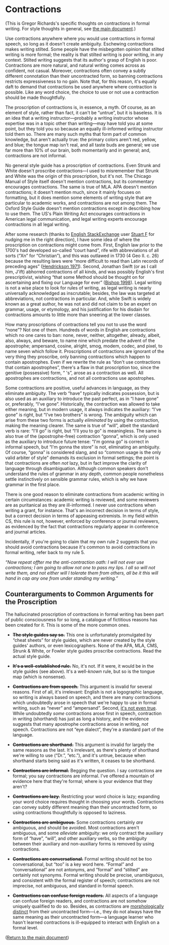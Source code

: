 # Contractions

(This is Gregor Richards's specific thoughts on contractions in formal writing.
For style thoughts in general, see [the main document](STYLE.md).)

Use contractions anywhere where you would use contractions in formal speech, so
long as it doesn't create ambiguity. Eschewing contractions makes writing
stilted. Some people have the misbegotten opinion that stilted writing is more
formal; the reality is that stilted writing is poor writing, in any context.
Stilted writing suggests that its author's grasp of English is poor.
Contractions are more natural, and natural writing comes across as confident,
not casual. Moreover, contractions often convey a subtly different connotation
than their uncontracted form, so banning contractions restricts expressiveness
to no gain. Note that, for this reason, it's equally daft to demand that
contractions be used anywhere where contraction is possible. Like any word
choice, the choice to use or not use a contraction should be made thoughtfully.

The proscription of contractions is, in essence, a myth. Of course, as an
element of style, rather than fact, it can't be “untrue”, but it is baseless.
It is an idea that a writing instructor—probably a writing instructor whose
expertise was in a topic other than writing—may have told you at some point,
but they told you so because an equally ill-informed writing instructor told
them so. There are many such myths that form part of common knowledge, but
aren't actually true: the primary colors aren't red, yellow, and blue; the
tongue map isn't real, and all taste buds are general; we use far more than 10%
of our brain, both momentarily and in general; and, contractions are not
informal.

No general style guide has a proscription of contractions. Even Strunk and
White doesn't proscribe contractions—I used to misremember that Strunk and
White was the origin of this proscription, but it's not. The Chicago Manual of
Style itself doesn't mention contractions, but its commentary encourages
contractions. The same is true of MLA. APA doesn't mention contractions; it
doesn't mention much, since it mainly focuses on formatting, but it does
mention some elements of writing style that are particular to academic works,
and contractions are not among them. The Oxford Style Guide doesn't mention
contractions except in describing how to use them. The US's Plain Writing Act
encourages contractions in American legal communication, and legal writing
experts encourage contractions in all legal writing.

After some research (thanks to [English
StackExchange](https://english.stackexchange.com/) user [Stuart
F](https://english.stackexchange.com/users/319429/stuart-f) for nudging me in
the right direction), I have some idea of where the proscription on
contractions might come from. First, English law prior to the 1700's had
developed so-called “court hand”, rife with abbreviations of all sorts (“Xn”
for “Christian”), and this was outlawed in 1730 (4 Geo II. c. 26) because the
resulting laws were “more difficult to read than Latin records of preceding
ages” ([Hendrickson 1971](https://doi.org/10.2307/356528)). Second, Jonathan
Swift (or as I call him, J'ift) abhorred contractions of all kinds, and was
possibly English's first prescriptivist, wishing “that some Method should be
thought on for ascertaining and fixing our Language for ever” ([Bishop
1998](https://core.ac.uk/download/pdf/153775779.pdf)). Legal writing is not a
wise place to look for rules of writing, as legal writing is nearly universally
acknowledged as inscrutable; besides, the law was targeted at abbreviations,
not contractions in particular. And, while Swift is widely known as a great
author, he was not and did not claim to be an expert on grammar, usage, or
etymology, and his justification for his disdain for contractions amounts to
little more than sneering at the lower classes.

How many proscriptions of contractions tell you not to use the word “none”? Not
one of them. Hundreds of words in English are contractions which no one cares
to ban: none, never, neither, altogether, already, albeit, also, always, and
beware, to name nine which predate the advent of the apostrophe; ampersand,
cosine, alright, smog, modem, codec, and pixel, to name seven which follow it.
Proscriptions of contractions are ignorant of the very thing they proscribe,
only banning contractions which happen to contain apostrophes. Even if we
rewrite the rule as “don't use contractions that contain apostrophes”, there's
a flaw in that proscription too, since the genitive (possessive) form, “ 's”,
arose as a contraction as well. All apostrophes are contractions, and not all
contractions use apostrophes.

Some contractions are positive, useful advances in language, as they eliminate
ambiguity. The verb “have” typically indicates possession, but is also used as
an auxiliary to introduce the past perfect, as in “I have gone” or, preferably,
“I've gone”. Historically, the contraction was allowed to take either meaning,
but in modern usage, it always indicates the auxiliary: “I've gone” is right,
but “I've two brothers” is wrong. The ambiguity which can arise from these two
forms is actually *eliminated* by using the contraction, making the meaning
clearer. The same is true of “will”, albeit the standard verb is rare: “I'll
go” is right, but “I'll you to go” is meaningless. The same is also true of the
(apostrophe-free) contraction “gonna”, which is only used as the auxiliary to
introduce future tense: “I'm gonna go” is correct in informal speech, but “I'm
gonna the store” is not, eliminating an ambiguity. Of course, “gonna” is
considered slang, and so “common usage is the only valid arbiter of style”
demands its exclusion in formal settings; the point is that contractions are
often *not* lazy, but in fact improve the clarity of language through
disambiguation. Although common speakers don't understand the rules of grammar
in any depth, common people nonetheless settle instinctively on sensible
grammar rules, which is why we have grammar in the first place.

There is one good reason to eliminate contractions from academic writing in
certain circumstances: academic writing is reviewed, and some reviewers are as
puritanical as they are ill-informed. I never use contractions when writing a
grant, for instance. That's an incorrect decision in terms of style, but a
correct decision in terms of appeasing extremists. In my field within CS, this
rule is not, however, enforced by conference or journal reviewers, as evidenced
by the fact that contractions regularly appear in conference and journal
articles.

Incidentally, if you're going to claim that my own rule 2 suggests that you
should avoid contractions because it's common to avoid contractions in formal
writing, refer back to my rule 5.

*“Now repeat offter me the anti-contraction oath: I will not ever use
contractions; I am going to allow not one to pass my lips. I all so will not
write them, and not either will I tolerate them from others, all be it this
will hand in cap any one from under standing my writing.”*


## Counterarguments to Common Arguments for the Proscription

The hallucinated proscription of contractions in formal writing has been part
of public consciousness for so long, a catalogue of fictitious reasons has been
created for it. This is some of the more common ones.

- **~~The style guides say so.~~** This one is unfortunately promulgated by
  “cheat sheets” for style guides, which are never created by the style guides'
  authors, or even lexicographers. None of the APA, MLA, CMS, Strunk & White,
  or Fowler style guides proscribe contractions. Read the actual style guide.

- **~~It's a well-established rule.~~** No, it's not. If it were, it would be
  in the style guides (see above). It's a well-*known* rule, but so is the
  tongue map (which is nonsense).

- **~~Contractions are from speech.~~** This argument is invalid for several
  reasons. First of all, it's irrelevant: English is not a logographic
  language, so writing is always based on speech, and there are many
  contractions which undoubtedly arose in speech that we're happy to use in
  formal writing, such as “never” and “ampersand”. Second, [it's not even
  true](https://doi.org/10.2307/356528). While undoubtedly *some* contractions
  arose first in speech, contraction in writing (shorthand) has just as long a
  history, and the evidence suggests that many apostrophe contractions arose in
  writing, *not* speech. Contractions are not “eye dialect”, they're a standard
  part of the language.

- **~~Contractions are shorthand.~~** This argument is invalid for largely the
  same reasons as the last. It's irrelevant, as there's plenty of shorthand
  we're willing to use (“Dr.”, “etc.”), and it's untrue, because when shorthand
  starts being said as it's written, it ceases to be shorthand.

- **~~Contractions are informal.~~** Begging the question. I say contractions
  are formal; you say contractions are informal. I've offered a mountain of
  evidence here that they're formal; where is your evidence that they aren't?

- **~~Contractions are lazy.~~** Restricting your word choice is lazy;
  expanding your word choice requires thought in choosing your words.
  Contractions can convey subtly different meaning than their uncontracted
  form, so using contractions thoughtfully is opposed to laziness.

- **~~Contractions are ambiguous.~~** Some contractions certainly *are*
  ambiguous, and should be avoided. Most contractions aren't ambiguous, and
  some *alleviate* ambiguity: we only contract the auxiliary form of “have”,
  “will”, and other auxiliary verbs, so the ambiguity between their auxiliary
  and non-auxiliary forms is removed by using contractions.

- **~~Contractions are conversational.~~** Formal writing should not be too
  conversational, but “too” is a key word here. “Formal” and “conversational”
  are not antonyms, and “formal” and “stilted” are certainly not synonyms.
  Formal writing should be precise, unambiguous, and consistent with the formal
  register of speech; contractions are not imprecise, not ambiguous, and
  standard in formal speech.

- **~~Contractions can confuse foreign readers.~~** All aspects of a language
  can confuse foreign readers, and contractions are not somehow uniquely
  qualified to do so. Besides, as contractions are [morphologically
  distinct](https://doi.org/10.2307/413900) from their uncontracted form—i.e.,
  they do not always have the same meaning as their uncontracted form—a
  language learner who hasn't learned contractions is ill-equipped to interact
  with English on a formal level.


([Return to the main document](STYLE.md))
